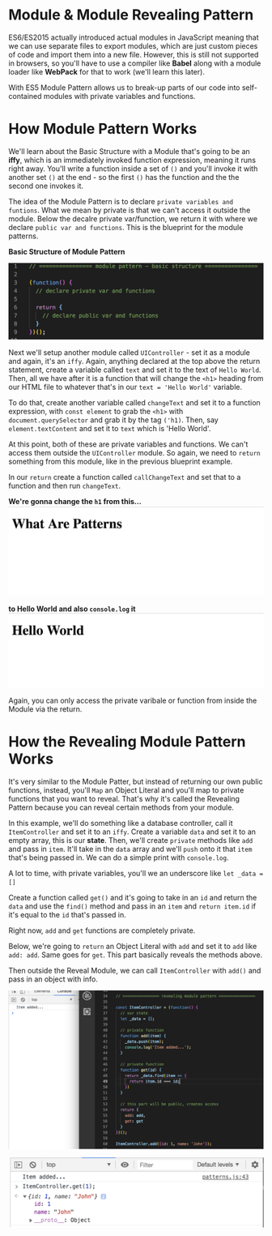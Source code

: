 # Module & Module Revealing Pattern

ES6/ES2015 actually introduced actual modules in JavaScript meaning that we can use separate files to export modules, which are just custom pieces of code and import them into a new file. However, this is still not supported in browsers, so you'll have to use a compiler like **Babel** along with a module loader like **WebPack** for that to work (we'll learn this later).

With ES5 Module Pattern allows us to break-up parts of our code into self-contained modules with private variables and functions.  

# How Module Pattern Works

We'll learn about the Basic Structure with a Module that's going to be an **iffy**, which is an immediately invoked function expression, meaning it runs right away. You'll write a function inside a set of `()` and you'll invoke it with another set `()` at the end - so the first `()` has the function and the the second one invokes it.

The idea of the Module Pattern is to declare `private variables and funtions`. What we mean by private is that we can't access it outside the module. Below the decalre private var/function, we return it with where we declare `public var and functions`. This is the blueprint for the module patterns.

**Basic Structure of Module Pattern**

<kbd>![alt text](img/module00.png "screenshot")</kbd>

Next we'll setup another module called `UIController` - set it as a module and again, it's an `iffy`. Again, anything declared at the top above the return statement, create a variable called `text` and set it to the text of `Hello World`. Then, all we have after it is a function that will change the `<h1>` heading from our HTML file to whatever that's in our `text = 'Hello World'` variable.

To do that, create another variable called `changeText` and set it to a function expression, with `const element` to grab the `<h1>` with `document.querySelector` and grab it by the tag `('h1)`. Then, say `element.textContent` and set it to `text` which is 'Hello World'.

At this point, both of these are private variables and functions. We can't access them outside the `UIController` module. So again, we need to `return` something from this module, like in the previous blueprint example.

In our `return` create a function called `callChangeText` and set that to a function and then run `changeText`. 

**We're gonna change the `h1` from this...**
<kbd>![alt text](img/ui00.png "screenshot")</kbd>

**to Hello World and also `console.log` it**
<kbd>![alt text](img/ui01.png "screenshot")</kbd>

Again, you can only access the private varibale or function from inside the Module via the return.

# How the Revealing Module Pattern Works

It's very similar to the Module Patter, but instead of returning our own public functions, instead, you'll `Map` an Object Literal and you'll map to private functions that you want to reveal. That's why it's called the Revealing Pattern because you can reveal certain methods from your module.

In this example, we'll do something like a database controller, call it `ItemController` and set it to an `iffy`. Create a variable `data` and set it to an empty array, this is our **state**. Then, we'll create `private` methods like `add` and pass in `item`. It'll take in the `data` array and we'll `push` onto it that `item` that's being passed in. We can do a simple print with `console.log`.

A lot to time, with private variables, you'll we an underscore like `let _data = []`

Create a function called `get()` and it's going to take in an `id` and return the `data` and use the `find()` method and pass in an `item` and `return item.id` if it's equal to the `id` that's passed in.

Right now, `add` and `get` functions  are completely private.

Below, we're going to `return` an Object Literal with `add` and set it to `add` like `add: add`.  Same goes for `get`. This part basically reveals the methods above.

Then outside the Reveal Module, we can call `ItemController` with `add()` and pass in an object with info.

<kbd>![alt text](img/reveal00.png "screenshot")</kbd>

<kbd>![alt text](img/reveal01.png "screenshot")</kbd>